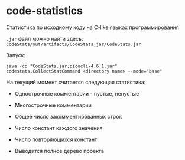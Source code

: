 # code-statistics
Статистика по исходному коду на C-like языках программирования

`.jar` файл можно найти здесь: `CodeStats/out/artifacts/CodeStats_jar/CodeStats.jar`

Запуск:

`java -cp "CodeStats.jar;picocli-4.6.1.jar" codestats.CollectStatCommand <directory name> --mode="base"`

На текущий момент считается следующая статистика:

- Однострочные комментарии - пустые, непустые
- Многострочные комментарии
- Общее число закомментированных строк

- Число констант каждого значения
- Число повторяющихся констант

- Выводится полное дерево проекта
